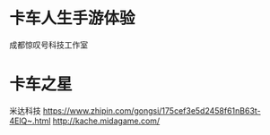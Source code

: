 # 卡车人生手游体验
成都惊叹号科技工作室

# 卡车之星
米达科技
https://www.zhipin.com/gongsi/175cef3e5d2458f61nB63t-4ElQ~.html
http://kache.midagame.com/